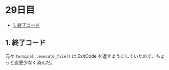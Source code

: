# 29日目

<!-- mtoc-start -->

- [1. 終了コード](#1-終了コード)

<!-- mtoc-end -->

## 1. 終了コード

元々 `Terminal::execute_file()` は ExitCode を返すようにしていたので、ちょっと変更少なく済んだ。
